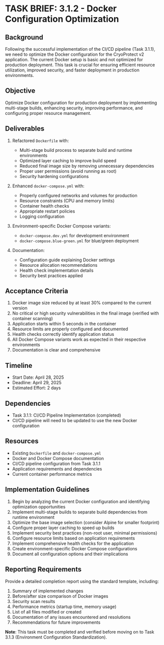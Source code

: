 # TASK BRIEF: 3.1.2 - Docker Configuration Optimization

## Background
Following the successful implementation of the CI/CD pipeline (Task 3.1.1), we need to optimize the Docker configuration for the CryoProtect v2 application. The current Docker setup is basic and not optimized for production deployment. This task is crucial for ensuring efficient resource utilization, improved security, and faster deployment in production environments.

## Objective
Optimize Docker configuration for production deployment by implementing multi-stage builds, enhancing security, improving performance, and configuring proper resource management.

## Deliverables
1. Refactored `Dockerfile` with:
   - Multi-stage build process to separate build and runtime environments
   - Optimized layer caching to improve build speed
   - Reduced final image size by removing unnecessary dependencies
   - Proper user permissions (avoid running as root)
   - Security hardening configurations

2. Enhanced `docker-compose.yml` with:
   - Properly configured networks and volumes for production
   - Resource constraints (CPU and memory limits)
   - Container health checks
   - Appropriate restart policies
   - Logging configuration

3. Environment-specific Docker Compose variants:
   - `docker-compose.dev.yml` for development environment
   - `docker-compose.blue-green.yml` for blue/green deployment

4. Documentation:
   - Configuration guide explaining Docker settings
   - Resource allocation recommendations
   - Health check implementation details
   - Security best practices applied

## Acceptance Criteria
1. Docker image size reduced by at least 30% compared to the current version
2. No critical or high security vulnerabilities in the final image (verified with container scanning)
3. Application starts within 5 seconds in the container
4. Resource limits are properly configured and documented
5. Health checks correctly identify application status
6. All Docker Compose variants work as expected in their respective environments
7. Documentation is clear and comprehensive

## Timeline
- Start Date: April 28, 2025
- Deadline: April 29, 2025
- Estimated Effort: 2 days

## Dependencies
- Task 3.1.1: CI/CD Pipeline Implementation (completed)
- CI/CD pipeline will need to be updated to use the new Docker configuration

## Resources
- Existing `Dockerfile` and `docker-compose.yml`
- Docker and Docker Compose documentation
- CI/CD pipeline configuration from Task 3.1.1
- Application requirements and dependencies
- Current container performance metrics

## Implementation Guidelines
1. Begin by analyzing the current Docker configuration and identifying optimization opportunities
2. Implement multi-stage builds to separate build dependencies from runtime environment
3. Optimize the base image selection (consider Alpine for smaller footprint)
4. Configure proper layer caching to speed up builds
5. Implement security best practices (non-root user, minimal permissions)
6. Configure resource limits based on application requirements
7. Implement comprehensive health checks for the application
8. Create environment-specific Docker Compose configurations
9. Document all configuration options and their implications

## Reporting Requirements
Provide a detailed completion report using the standard template, including:
1. Summary of implemented changes
2. Before/after size comparison of Docker images
3. Security scan results
4. Performance metrics (startup time, memory usage)
5. List of all files modified or created
6. Documentation of any issues encountered and resolutions
7. Recommendations for future improvements

**Note**: This task must be completed and verified before moving on to Task 3.1.3 (Environment Configuration Standardization).